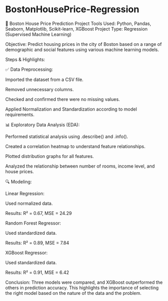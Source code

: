 # BostonHousePrice-Regression
🏡 Boston House Price Prediction Project
Tools Used: Python, Pandas, Seaborn, Matplotlib, Scikit-learn, XGBoost
Project Type: Regression (Supervised Machine Learning)

Objective:
Predict housing prices in the city of Boston based on a range of demographic and social features using various machine learning models.

Steps & Highlights:

✅ Data Preprocessing:

Imported the dataset from a CSV file.

Removed unnecessary columns.

Checked and confirmed there were no missing values.

Applied Normalization and Standardization according to model requirements.

📊 Exploratory Data Analysis (EDA):

Performed statistical analysis using .describe() and .info().

Created a correlation heatmap to understand feature relationships.

Plotted distribution graphs for all features.

Analyzed the relationship between number of rooms, income level, and house prices.

🔍 Modeling:

Linear Regression:

Used normalized data.

Results: R² = 0.67, MSE = 24.29

Random Forest Regressor:

Used standardized data.

Results: R² = 0.89, MSE = 7.84

XGBoost Regressor:

Used standardized data.

Results: R² = 0.91, MSE = 6.42

Conclusion:
Three models were compared, and XGBoost outperformed the others in prediction accuracy. This highlights the importance of selecting the right model based on the nature of the data and the problem.
